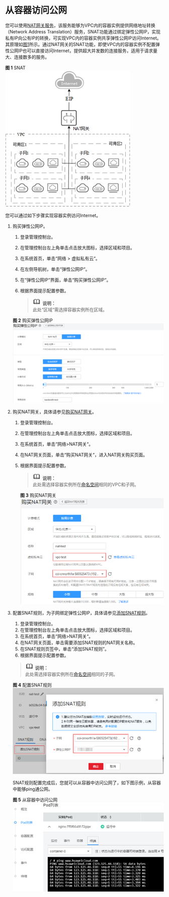 # 从容器访问公网<a name="cci_01_0065"></a>

您可以使用[NAT网关服务](https://www.huaweicloud.com/product/nat.html)，该服务能够为VPC内的容器实例提供网络地址转换（Network Address Translation）服务，SNAT功能通过绑定弹性公网IP，实现私有IP向公有IP的转换，可实现VPC内的容器实例共享弹性公网IP访问Internet。其原理如[图1](#fig34611314153619)所示。通过NAT网关的SNAT功能，即使VPC内的容器实例不配置弹性公网IP也可以直接访问Internet，提供超大并发数的连接服务，适用于请求量大、连接数多的服务。

**图 1**  SNAT<a name="fig34611314153619"></a>  
![](figures/SNAT.png "SNAT")

您可以通过如下步骤实现容器实例访问Internet。

1.  购买弹性公网IP。

    1.  登录管理控制台。
    2.  在管理控制台左上角单击点击放大图标，选择区域和项目。
    3.  在系统首页，单击“网络 \> 虚拟私有云“。
    4.  在左侧导航树，单击“弹性公网IP“。
    5.  在“弹性公网IP“界面，单击“购买弹性公网IP“。
    6.  根据界面提示配置参数。

        >![](public_sys-resources/icon-note.gif) **说明：**   
        >此处“区域“需选择容器实例所在区域。  


    **图 2**  购买弹性公网IP<a name="fig198205762510"></a>  
    ![](figures/购买弹性公网IP.png "购买弹性公网IP")

2.  购买NAT网关，具体请参见[购买NAT网关](https://support.huaweicloud.com/qs-natgateway/zh-cn_topic_0127293920.html)。
    1.  登录管理控制台。
    2.  在管理控制台左上角单击点击放大图标，选择区域和项目。
    3.  在系统首页，单击“网络\>NAT网关“。
    4.  在NAT网关页面，单击“购买NAT网关“，进入NAT网关购买页面。
    5.  根据界面提示配置参数。

        >![](public_sys-resources/icon-note.gif) **说明：**   
        >此处需选择容器实例所在[命名空间](命名空间.md)相同的VPC和子网。  

        **图 3**  购买NAT网关<a name="fig1644019123012"></a>  
        ![](figures/购买NAT网关.png "购买NAT网关")


3.  配置SNAT规则，为子网绑定弹性公网IP，具体请参见[添加SNAT规则](https://support.huaweicloud.com/qs-natgateway/zh-cn_topic_0127293981.html)。

    1.  登录管理控制台。
    2.  在管理控制台左上角单击点击放大图标，选择区域和项目。
    3.  在系统首页，单击“网络\>NAT网关“。
    4.  在NAT网关页面，单击需要添加SNAT规则的NAT网关名称。
    5.  在SNAT规则页签中，单击“添加SNAT规则”。
    6.  根据界面提示配置参数。

    >![](public_sys-resources/icon-note.gif) **说明：**   
    >此处需选择容器实例所在[命名空间](命名空间.md)相同的子网。  

    **图 4**  配置SNAT规则<a name="fig154471841103014"></a>  
    ![](figures/配置SNAT规则.png "配置SNAT规则")

    SNAT规则配置完成后，您就可以从容器中访问公网了，如下图示例，从容器中能够ping通公网。

    **图 5**  从容器中访问公网<a name="fig2220203620415"></a>  
    ![](figures/从容器中访问公网.png "从容器中访问公网")


